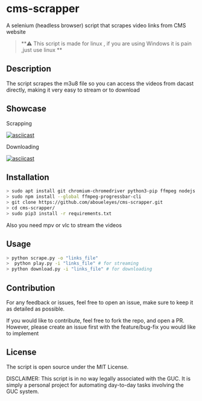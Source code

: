# cms-scrapper
A selenium (headless browser) script that scrapes video links from CMS website

> **⚠️ This script is made for linux , if you are using Windows it is pain ,just use linux **

## Description

The script scrapes the m3u8 file so you can access the videos from dacast directly, making it very easy to stream or to download 

## Showcase 
Scrapping

[![asciicast](https://asciinema.org/a/386928.svg)](https://asciinema.org/a/386928)

Downloading 

[![asciicast](https://asciinema.org/a/ldXi4SQtWZ4EQf5Z5km0aBqoS.svg)](https://asciinema.org/a/ldXi4SQtWZ4EQf5Z5km0aBqoS)

## Installation 

```bash
> sudo apt install git chromium-chromedriver python3-pip ffmpeg nodejs npm
> sudo npm install --global ffmpeg-progressbar-cli    
> git clone https://github.com/aboueleyes/cms-scrapper.git
> cd cms-scrapper/
> sudo pip3 install -r requirements.txt
```
Also you need mpv or vlc to stream the videos

## Usage 
```bash 
> python scrape.py -o "links_file"
>  python play.py -i "links_file" # for streaming
> python download.py -i "links_file" # for downloading
 ```
##  Contribution 

For any feedback or issues, feel free to open an issue, make sure to keep it as detailed as possible.

If you would like to contribute, feel free to fork the repo, and open a PR. However, please create an issue first with the feature/bug-fix you would like to implement

## License

The script is open source under the MIT License.

DISCLAIMER: This script is in no way legally associated with the GUC. It is simply a personal project for automating day-to-day tasks involving the GUC system.

